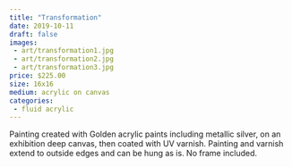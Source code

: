 ```yaml
---
title: "Transformation"
date: 2019-10-11
draft: false
images:
 - art/transformation1.jpg
 - art/transformation2.jpg
 - art/transformation3.jpg
price: $225.00
size: 16x16
medium: acrylic on canvas
categories:
 - fluid acrylic
---
```


Painting created with Golden acrylic paints including metallic silver, on an exhibition deep canvas, then coated with UV varnish. Painting and varnish extend to outside edges and can be hung as is. No frame included.
